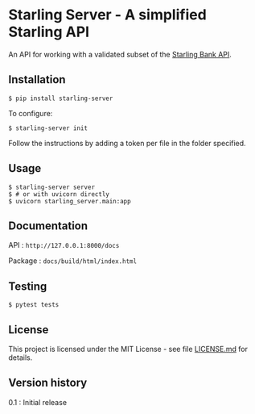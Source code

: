 # Starling Server - A simplified Starling API

An API for working with a validated subset of
the [Starling Bank API](https://developer.starlingbank.com/docs#api-reference-1).

## Installation

```shell
$ pip install starling-server
```

To configure:

```shell
$ starling-server init
```

Follow the instructions by adding a token per file in the folder specified.

## Usage

```shell
$ starling-server server
$ # or with uvicorn directly
$ uvicorn starling_server.main:app
```

## Documentation

API
: `http://127.0.0.1:8000/docs`

Package
: `docs/build/html/index.html`

## Testing

```shell
$ pytest tests
```

## License

This project is licensed under the MIT License - see file [LICENSE.md](LICENSE.md) for details.

## Version history

0.1
: Initial release
